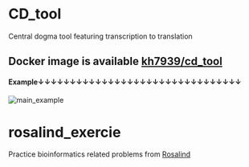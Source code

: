 # CD_tool
Central dogma tool featuring transcription to translation
## Docker image is available [kh7939/cd_tool](https://hub.docker.com/r/kh7939/cd_tool)
#### Example↓↓↓↓↓↓↓↓↓↓↓↓↓↓↓↓↓↓↓↓↓↓↓↓↓↓↓↓↓↓↓↓
![main_example](https://github.com/kh7939/bioinfo/assets/117690449/c7960218-8374-4666-ac8b-9b1307515e29)

# rosalind_exercie
Practice bioinformatics related problems from [Rosalind](https://rosalind.info/problems/list-view/)
